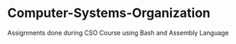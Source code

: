 # Computer-Systems-Organization

Assignments done during CSO Course using Bash and Assembly Language
